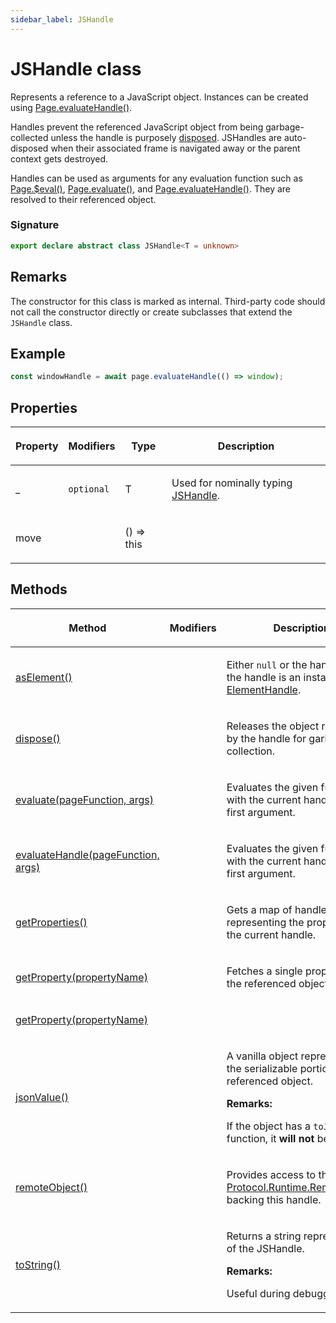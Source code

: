 ```yaml
---
sidebar_label: JSHandle
---
```


# JSHandle class

Represents a reference to a JavaScript object. Instances can be created using [Page.evaluateHandle()](./puppeteer.page.evaluatehandle.md).

Handles prevent the referenced JavaScript object from being garbage-collected unless the handle is purposely [disposed](./puppeteer.jshandle.dispose.md). JSHandles are auto-disposed when their associated frame is navigated away or the parent context gets destroyed.

Handles can be used as arguments for any evaluation function such as [Page.$eval()](./puppeteer.page._eval.md), [Page.evaluate()](./puppeteer.page.evaluate.md), and [Page.evaluateHandle()](./puppeteer.page.evaluatehandle.md). They are resolved to their referenced object.

### Signature

```typescript
export declare abstract class JSHandle<T = unknown>
```

## Remarks

The constructor for this class is marked as internal. Third-party code should not call the constructor directly or create subclasses that extend the `JSHandle` class.

## Example

```ts
const windowHandle = await page.evaluateHandle(() => window);
```

## Properties

<table><thead><tr><th>

Property

</th><th>

Modifiers

</th><th>

Type

</th><th>

Description

</th></tr></thead>
<tbody><tr><td>

<span id="_">\_</span>

</td><td>

`optional`

</td><td>

T

</td><td>

Used for nominally typing [JSHandle](./puppeteer.jshandle.md).

</td></tr>
<tr><td>

<span id="move">move</span>

</td><td>

</td><td>

() =&gt; this

</td><td>

</td></tr>
</tbody></table>

## Methods

<table><thead><tr><th>

Method

</th><th>

Modifiers

</th><th>

Description

</th></tr></thead>
<tbody><tr><td>

<span id="aselement">[asElement()](./puppeteer.jshandle.aselement.md)</span>

</td><td>

</td><td>

Either `null` or the handle itself if the handle is an instance of [ElementHandle](./puppeteer.elementhandle.md).

</td></tr>
<tr><td>

<span id="dispose">[dispose()](./puppeteer.jshandle.dispose.md)</span>

</td><td>

</td><td>

Releases the object referenced by the handle for garbage collection.

</td></tr>
<tr><td>

<span id="evaluate">[evaluate(pageFunction, args)](./puppeteer.jshandle.evaluate.md)</span>

</td><td>

</td><td>

Evaluates the given function with the current handle as its first argument.

</td></tr>
<tr><td>

<span id="evaluatehandle">[evaluateHandle(pageFunction, args)](./puppeteer.jshandle.evaluatehandle.md)</span>

</td><td>

</td><td>

Evaluates the given function with the current handle as its first argument.

</td></tr>
<tr><td>

<span id="getproperties">[getProperties()](./puppeteer.jshandle.getproperties.md)</span>

</td><td>

</td><td>

Gets a map of handles representing the properties of the current handle.

</td></tr>
<tr><td>

<span id="getproperty">[getProperty(propertyName)](./puppeteer.jshandle.getproperty.md)</span>

</td><td>

</td><td>

Fetches a single property from the referenced object.

</td></tr>
<tr><td>

<span id="getproperty">[getProperty(propertyName)](./puppeteer.jshandle.getproperty.md)</span>

</td><td>

</td><td>

</td></tr>
<tr><td>

<span id="jsonvalue">[jsonValue()](./puppeteer.jshandle.jsonvalue.md)</span>

</td><td>

</td><td>

A vanilla object representing the serializable portions of the referenced object.

**Remarks:**

If the object has a `toJSON` function, it **will not** be called.

</td></tr>
<tr><td>

<span id="remoteobject">[remoteObject()](./puppeteer.jshandle.remoteobject.md)</span>

</td><td>

</td><td>

Provides access to the [Protocol.Runtime.RemoteObject](https://chromedevtools.github.io/devtools-protocol/tot/Runtime/#type-RemoteObject) backing this handle.

</td></tr>
<tr><td>

<span id="tostring">[toString()](./puppeteer.jshandle.tostring.md)</span>

</td><td>

</td><td>

Returns a string representation of the JSHandle.

**Remarks:**

Useful during debugging.

</td></tr>
</tbody></table>
